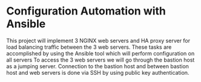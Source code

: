 # Configuration Automation with Ansible
This project will implement 3 NGINX web servers and HA proxy server for load balancing traffic between the 3 web servers. 
These tasks are accomplished by using the Ansible tool which will perform configuration on all servers 
To access the 3 web servers we will go through the bastion host as a jumping server. Connection to the bastion host and between bastion host and web servers is done via SSH by using public key authentication. 
